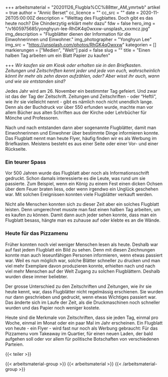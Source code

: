 +++
arbeitsmaterial = "20201126_Flugbla%CC%88tter_AM_ymrtwb"
artikel = true
author = "Annic Berset"
cc_licence = ""
cc_src = ""
date = 2020-11-26T05:00:00Z
description = "Welttag des Flugblattes. Doch gibt es das heute noch? Die Chinderzytig erklärt mehr dazu"
fdw = false
hero_img = "/v1605975685/yonghyun-lee-RhGK4qOwxxw-unsplash_xxxmcz.jpg"
img_description = "Flugblätter dienen der Information für die Einwohnerinnen und Einwohner."
img_photographer = "Yonghyun Lee"
img_src = "https://unsplash.com/photos/RhGK4qOwxxw"
kategorien = []
markierungen = ["Medien", "Welt"]
paid = false
slug = ""
title = "Einen halben Tag arbeiten um ein Blatt Papier zu kaufen"

+++
_Wir kaufen sie am Kiosk oder erhalten sie in den Briefkasten. Zeitungen und Zeitschriften kennt jeder und jede von euch, wahrscheinlich könnt ihr mehr als zehn davon aufzählen, oder? Aber wisst ihr auch, wann und wie sie entstanden sind?_

Jedes Jahr wird am 26. November ein bestimmter Tag gefeiert. Und zwar ist das der Tag der Zeitschrift. Zeitungen und Zeitschriften - oder “Heftli”, wie ihr sie vielleicht nennt - gibt es nämlich noch nicht unendlich lange. Denn als der Buchdruck vor über 550 erfunden wurde, machte man vor allem Bücher aus alten Schriften aus der Kirche oder Lehrbücher für Mönche und Professoren.

Nach und nach entstanden dann aber sogenannte Flugblätter, damit man Einwohnerinnen und Einwohner über bestimmte Dinge informieren konnte. Das Flugblatt nennt man heute Flyer, häufig finden wir es als Werbung im Briefkasten. Meistens besteht es aus einer Seite oder einer Vor- und einer Rückseite.

### Ein teurer Spass

Vor 500 Jahren wurde das Flugblatt aber noch als Informationsschrift gedruckt. Schon damals interessierte es die Leute, was rund um sie passierte. Zum Beispiel, wenn ein König zu einem Fest einen dicken Ochsen über dem Feuer braten liess, oder wenn irgendwo ein Unglück geschehen war. Mit solchen Ereignissen konnten viele Flugblätter verkauft werden.

Nicht alle Menschen konnten sich zu dieser Zeit aber ein solches Flugblatt leisten. Denn umgerechnet musste man fast einen halben Tag arbeiten, um es kaufen zu können. Damit dann auch jeder sehen konnte, dass man ein Flugblatt besass, hängte man es zuhause auf oder klebte es an die Wände.

### Heute für das Pizzamenu

Früher konnten noch viel weniger Menschen lesen als heute. Deshalb war auf fast jedem Flugblatt ein Bild zu sehen. Denn mit diesen Zeichnungen konnte man auch leseunfähigen Personen informieren, wenn etwas passiert war. Weil es nun möglich war, solche Blätter schneller zu drucken und man viel mehr Exemplare davon produzieren konnte, erhielten nach und nach viel mehr Menschen auf der Welt Zugang zu solchen Flugblättern. Deshalb wurden diese immer beliebter.

Der grosse Unterschied zu den Zeitschriften und Zeitungen, wie ihr sie heute kennt, war, dass Flugblätter nicht regelmässig erschienen. Sie wurden nur dann geschrieben und gedruckt, wenn etwas Wichtiges passiert war. Das änderte sich im Laufe der Zeit, als die Druckmaschinen noch schneller wurden und das Papier noch weniger kostete.

Heute sind die Merkmale von Zeitschriften, dass sie jeden Tag, einmal pro Woche, einmal im Monat oder ein paar Mal im Jahr erscheinen. Ein Flugblatt von heute - ein Flyer - wird fast nur noch als Werbung gebraucht: Für das Pizzamenu vom Takeaway im Quartier, für einen neuen Laden, der bald aufgehen soll oder vor allem für politische Botschaften von verschiedenen Parteien.

{{< teiler >}}

{{< arbeitsmaterial-group >}}
{{< arbeitsmaterial >}}
{{< /arbeitsmaterial-group >}}
